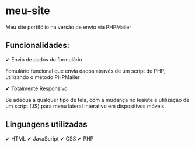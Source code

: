 # meu-site

Meu site portifólio na versão de envio via PHPMailer

##  Funcionalidades:

✔ Envio de dados do formulário

  Fomulário funcional que envia dados através de um script de PHP, utilizando o método PHPMailer

✔ Totalmente Responsivo

  Se adequa a qualquer tipo de tela, com a mudança no leaiute e utilização de um script (JS) para menu lateral interativo em disposítivos móveis.


## Linguagens utilizadas

 ✔ HTML
 ✔ JavaScript
 ✔ CSS
 ✔ PHP

 
